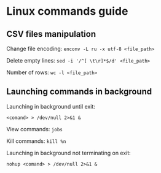 Linux commands guide
====================

CSV files manipulation
----------------------

   Change file encoding: `enconv -L ru -x utf-8 <file_path>`
   
   Delete empty lines: `sed -i '/^[ \t\r]*$/d' <file_path>`
   
   Number of rows: `wc -l <file_path>`
   
   
Launching commands in background
--------------------------------

   Launching in background until exit:
   ```
   <comand> > /dev/null 2>&1 &
   ```
   
   View commands: `jobs`
   
   Kill commands: `kill %n`
   
   Launching in background not terminating on exit:
   ```
   nohup <comand> > /dev/null 2>&1 &
   ```